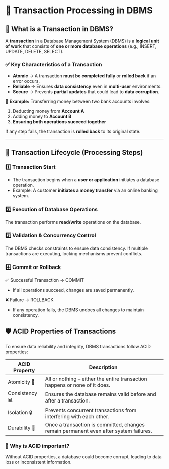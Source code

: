 # 🏦 Transaction Processing in DBMS  

## 📌 What is a Transaction in DBMS?  
A **transaction** in a Database Management System (DBMS) is a **logical unit of work** that consists of **one or more database operations** (e.g., INSERT, UPDATE, DELETE, SELECT).  

### ✅ **Key Characteristics of a Transaction**  
- **Atomic** → A transaction **must be completed fully** or **rolled back** if an error occurs.  
- **Reliable** → Ensures **data consistency** even in **multi-user** environments.  
- **Secure** → Prevents **partial updates** that could lead to **data corruption**.  

📌 **Example:** Transferring money between two bank accounts involves:  
1. Deducting money from **Account A**  
2. Adding money to **Account B**  
3. **Ensuring both operations succeed together**  

If any step fails, the transaction is **rolled back** to its original state.  

---

## 🔄 **Transaction Lifecycle (Processing Steps)**  

### **1️⃣ Transaction Start**  
- The transaction begins when a **user or application** initiates a database operation.  
- Example: A customer **initiates a money transfer** via an online banking system.  

### **2️⃣ Execution of Database Operations**  
The transaction performs **read/write** operations on the database. 

### 3️⃣ Validation & Concurrency Control
The DBMS checks constraints to ensure data consistency.
If multiple transactions are executing, locking mechanisms prevent conflicts.

### 4️⃣ Commit or Rollback
✅ Successful Transaction → COMMIT
- If all operations succeed, changes are saved permanently.

❌ Failure → ROLLBACK
- If any operation fails, the DBMS undoes all changes to maintain consistency.

## 🛡 ACID Properties of Transactions
To ensure data reliability and integrity, DBMS transactions follow ACID properties:

| ACID Property	| Description |
|---------------|-------------|
|Atomicity 🧩 |	All or nothing – either the entire transaction happens or none of it does. |
|Consistency 📊	| Ensures the database remains valid before and after a transaction. |
|Isolation 🔒| 	Prevents concurrent transactions from interfering with each other. |
|Durability 💾	| Once a transaction is committed, changes remain permanent even after system failures. |

### 📌 Why is ACID important?
Without ACID properties, a database could become corrupt, leading to data loss or inconsistent information.
